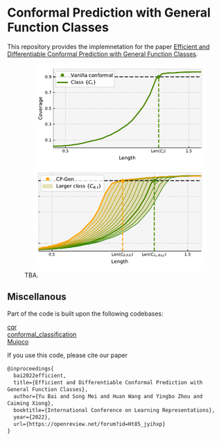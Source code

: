 # Conformal Prediction with General Function Classes

This repository provides the implemnetation for the paper [Efficient and Differentiable Conformal Prediction with General Function Classes](https://arxiv.org/abs/2202.11091).

<figure>
<img align="left" src="https://github.com/allenbai01/cp-gen/blob/16956cae06236816b3f3c799488c32ec04df5226/figures/fig1_left.pdf" width="400" hspace="20"/>
<img align="left" src="https://github.com/allenbai01/cp-gen/blob/16956cae06236816b3f3c799488c32ec04df5226/figures/fig1_right.pdf" width="400" hspace="20"/>
  <br/>
<figcaption>
    TBA.
</figcaption>
</figure>


## Miscellanous
Part of the code is built upon the following codebases:

[cqr](https://github.com/yromano/cqr)\
[conformal_classification](https://github.com/aangelopoulos/conformal_classification)\
[Mujoco](https://github.com/deepmind/mujoco)

If you use this code, please cite our paper

```
@inproceedings{
  bai2022efficient,
  title={Efficient and Differentiable Conformal Prediction with General Function Classes},
  author={Yu Bai and Song Mei and Huan Wang and Yingbo Zhou and Caiming Xiong},
  booktitle={International Conference on Learning Representations},
  year={2022},
  url={https://openreview.net/forum?id=Ht85_jyihxp}
}
